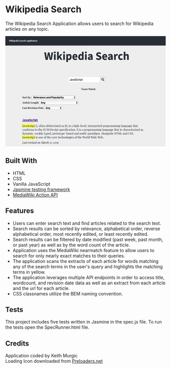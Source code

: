# Wikipedia Search

The Wikipedia Search Application allows users to search for Wikipedia articles on any topic. 

<img src='screenshot.png' width='514px' height='346px'>

## Built With

* HTML
* CSS
* Vanilla JavaScript
* [Jasmine testing framework](https://jasmine.github.io/)
* [MediaWiki Action API](https://www.mediawiki.org/wiki/API:Main_page)


## Features

* Users can enter search text and find articles related to the search text.
* Search results can be sorted by relevance, alphabetical order, reverse alphabetical order, most recently edited, or least recently edited.
* Search results can be filtered by date modified (past week, past month, or past year) as well as by the word count of the article.
* Application uses the MediaWiki nearmatch feature to allow users to search for only nearly exact matches to their queries.
* The application scans the extracts of each article for words matching any of the search terms in the user's query and highlights the matching terms in yellow.
* The application leverages multiple API endpoints in order to access title, wordcount, and revision date data as well as an extract from each article and the url for each article.
* CSS classnames utilize the BEM naming convention.

## Tests

This project includes five tests written in Jasmine in the spec.js file.  To run the tests open the SpecRunner.html file.

## Credits
Application coded by Keith Murgic  
Loading Icon downloaded from [Preloaders.net](https://icons8.com/preloaders/)